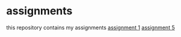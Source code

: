 # assignments
this repository contains my assignments
[assignment 1](http://localhost:8888/notebooks/Downloads/Assignment_week_2.ipynb)
[assignment 5](http://localhost:8888/notebooks/Downloads/Assignment_week_5.ipynb)
